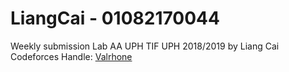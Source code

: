 # LiangCai - 01082170044
Weekly submission Lab AA UPH TIF UPH 2018/2019 by Liang Cai\
Codeforces Handle: [Valrhone](https://codeforces.com/profile/Valrhone)
